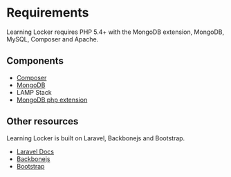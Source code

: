 ---
---

Requirements
============

Learning Locker requires PHP 5.4+ with the MongoDB extension, MongoDB, MySQL, Composer and Apache.

## Components

* [Composer](http://getcomposer.org)
* [MongoDB](http://mongodb.org)
* LAMP Stack
* [MongoDB php extension](http://www.php.net/manual/en/mongo.installation.php)

## Other resources

Learning Locker is built on Laravel, Backbonejs and Bootstrap.

* [Laravel Docs](http://laravel.com)
* [Backbonejs](http://backbonejs.com)
* [Bootstrap](http://getbootstrap.com)